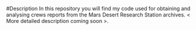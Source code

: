 #Description
In this repository you will find my code used for obtaining and analysing crews reports from the Mars Desert Research Station archives.
< More detailed description coming soon >. 